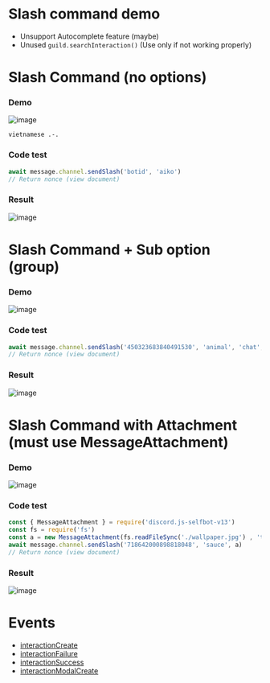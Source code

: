 # Slash command demo 
- Unsupport Autocomplete feature (maybe)
- Unused `guild.searchInteraction()` (Use only if not working properly)

# Slash Command (no options)

### Demo

![image](https://user-images.githubusercontent.com/71698422/173344527-86520c60-64cd-459c-ba3b-d35f14279f93.png)

`vietnamese .-.`

### Code test

```js
await message.channel.sendSlash('botid', 'aiko')
// Return nonce (view document)
```

### Result

![image](https://user-images.githubusercontent.com/71698422/173346835-c747daa5-cd99-41df-9d28-fecf3b7e1ac9.png)

# Slash Command + Sub option (group)

### Demo

![image](https://user-images.githubusercontent.com/71698422/173346438-678009a1-870c-49a2-97fe-8ceed4f1ab64.png)

### Code test

```js
await message.channel.sendSlash('450323683840491530', 'animal', 'chat', 'bye')
// Return nonce (view document)
```

### Result

![image](https://user-images.githubusercontent.com/71698422/173346620-ba54f0d8-efc6-4f40-9093-34feda171a3c.png)

# Slash Command with Attachment (must use MessageAttachment)

### Demo

![image](https://user-images.githubusercontent.com/71698422/173346964-0c44f91f-e5bf-43d4-8401-914fc3e92073.png)

### Code test

```js
const { MessageAttachment } = require('discord.js-selfbot-v13')
const fs = require('fs')
const a = new MessageAttachment(fs.readFileSync('./wallpaper.jpg') , 'test.jpg') 
await message.channel.sendSlash('718642000898818048', 'sauce', a)
// Return nonce (view document)
```

### Result

![image](https://user-images.githubusercontent.com/71698422/173347075-5c8a1347-3845-489e-956b-63975911b6e0.png)

# Events

- [interactionCreate](https://discordjs-self-v13.netlify.app/#/docs/docs/main/class/Client?scrollTo=e-interactionCreate)
- [interactionFailure](https://discordjs-self-v13.netlify.app/#/docs/docs/main/class/Client?scrollTo=e-interactionFailure)
- [interactionSuccess](https://discordjs-self-v13.netlify.app/#/docs/docs/main/class/Client?scrollTo=e-interactionSuccess)
- [interactionModalCreate](https://discordjs-self-v13.netlify.app/#/docs/docs/main/class/Client?scrollTo=e-interactionModalCreate)